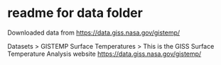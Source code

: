 # readme for data folder
Downloaded data from 
https://data.giss.nasa.gov/gistemp/

Datasets > GISTEMP Surface Temperatures > 
This is the GISS Surface Temperature Analysis website
https://data.giss.nasa.gov/gistemp/
